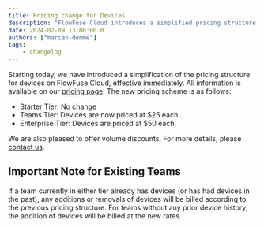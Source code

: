 ```yaml
---
title: Pricing change for Devices
description: "FlowFuse Cloud introduces a simplified pricing structure: Devices are now priced at $25 each for Teams Tier and $50 each for Enterprise Tier."
date: 2024-02-09 13:00:00.0
authors: ["marian-demme"]
tags:
    - changelog
---
```


Starting today, we have introduced a simplification of the pricing structure for devices on FlowFuse Cloud, effective immediately. All information is available on our [pricing page](https://flowfuse.com/pricing/). 
The new pricing scheme is as follows:
- Starter Tier: No change
- Teams Tier: Devices are now priced at $25 each.
- Enterprise Tier: Devices are priced at $50 each.

We are also pleased to offer volume discounts. For more details, please [contact us](https://flowfuse.com/contact-us/).

## Important Note for Existing Teams

If a team currently in either tier already has devices (or has had devices in the past), any additions or removals of devices will be billed according to the previous pricing structure.
For teams without any prior device history, the addition of devices will be billed at the new rates.